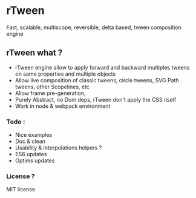 # rTween

Fast, scalable, multiscope, reversible, delta based, tween composition engine

## rTween what ?

- rTween engine allow to apply forward and backward multiples tweens on same properties and multiple objects
- Allow live composition of classic tweens, circle tweens, SVG Path tweens, other Scopelines, etc
- Allow frame pre-generation,
- Purely Abstract, no Dom deps, rTween don't apply the CSS itself
- Work in node & webpack environment

### Todo :

- Nice examples 
- Doc & clean
- Usability & interpolations helpers ?
- ES6 updates
- Optims updates

### License ?

MIT license

